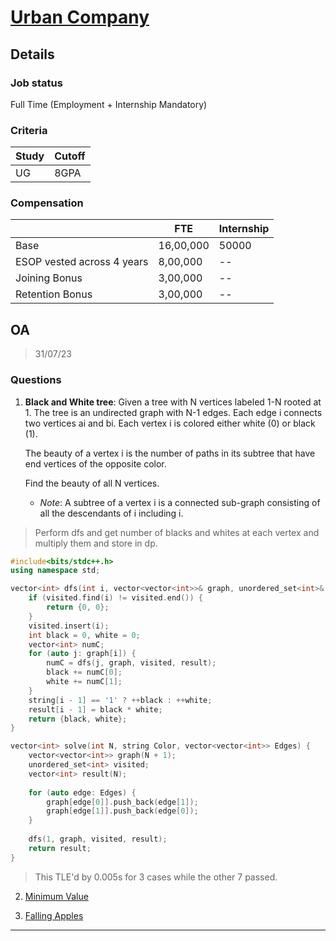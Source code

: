# [Urban Company](http://www.urbancompany.com/)

## Details

### Job status

Full Time (Employment + Internship Mandatory)

### Criteria

|Study|Cutoff|
|-----|------|
|UG|8GPA|

### Compensation

||FTE|Internship|
|--|-----|------|
|Base|16,00,000|50000|
|ESOP vested across 4 years|8,00,000|--|
|Joining Bonus|3,00,000|--|
|Retention Bonus|3,00,000|--|

## OA

> 31/07/23

### Questions

1. **Black and White tree**: Given a tree with N vertices labeled 1-N rooted at 1. The tree is an undirected graph with N-1 edges. Each edge i connects two vertices ai and bi. Each vertex i is colored either white (0) or black (1).

    The beauty of a vertex i is the number of paths in its subtree that have end vertices of the opposite color.

    Find the beauty of all N vertices.

    - *Note*: A subtree of a vertex i is a connected sub-graph consisting of all the descendants of i including i.

> Perform dfs and get number of blacks and whites at each vertex and multiply them and store in dp.

```cpp
#include<bits/stdc++.h>
using namespace std;

vector<int> dfs(int i, vector<vector<int>>& graph, unordered_set<int>& visited, vector<int>& result) {
    if (visited.find(i) != visited.end()) {
        return {0, 0};
    }
    visited.insert(i);
    int black = 0, white = 0;
    vector<int> numC;
    for (auto j: graph[i]) {
        numC = dfs(j, graph, visited, result);
        black += numC[0];
        white += numC[1];
    }
    string[i - 1] == '1' ? ++black : ++white;
    result[i - 1] = black * white;
    return {black, white};
}

vector<int> solve(int N, string Color, vector<vector<int>> Edges) {
    vector<vector<int>> graph(N + 1);
    unordered_set<int> visited;
    vector<int> result(N);
    
    for (auto edge: Edges) {
        graph[edge[0]].push_back(edge[1]);
        graph[edge[1]].push_back(edge[0]);
    }
    
    dfs(1, graph, visited, result);
    return result;
}
```

> This TLE'd by 0.005s for 3 cases while the other 7 passed.

2. [Minimum Value](https://codeforces.com/problemset/problem/360/B)

3. [Falling Apples](https://www.thejoboverflow.com/problem/147/)

---
